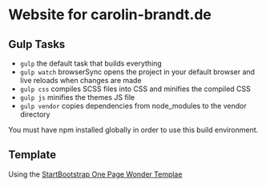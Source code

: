 # Website for carolin-brandt.de


## Gulp Tasks

- `gulp` the default task that builds everything
- `gulp watch` browserSync opens the project in your default browser and live reloads when changes are made
- `gulp css` compiles SCSS files into CSS and minifies the compiled CSS
- `gulp js` minifies the themes JS file
- `gulp vendor` copies dependencies from node_modules to the vendor directory

You must have npm installed globally in order to use this build environment.

## Template

Using the [StartBootstrap One Page Wonder Templae](https://github.com/BlackrockDigital/startbootstrap-one-page-wonder)
